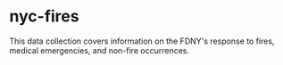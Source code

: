 # nyc-fires
This data collection covers information on the FDNY's response to fires, medical emergencies, and non-fire occurrences.
